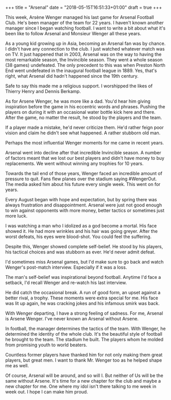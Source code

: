 +++
title = "Arsenal"
date = "2018-05-15T16:51:33+01:00"
draft = true
+++

This week, Arsène Wenger managed his last game for Arsenal Football Club. He's been manager of the team for 22 years. I haven't known another manager since I began watching football. I want to write a bit about what it's been like to follow Arsenal and Monsieur Wenger all these years.

As a young kid growing up in Asia, becoming an Arsenal fan was by chance. I didn't have any connection to the club. I just watched whatever match was on TV. It just happened that in 2003, Arsenal was on the way to having the most remarkable season, the Invincible season. They went a whole season (38 games) undefeated. The only precedent to this was when Preston North End went undefeated in the inaugural football league in 1889. Yes, that's right, what Arsenal did hadn't happened since the 19th century.

Safe to say this made me a religious support. I worshipped the likes of Thierry Henry and Dennis Berkamp.

As for Arsene Wenger, he was more like a dad. You'd hear him giving inspiration before the game in his eccentric words and phrases. Pushing the players on during it with an occasional water bottle kick here and there. After the game, no matter the result, he stood by the players and the team.

If a player made a mistake, he'd never criticize them. He'd rather feign poor vision and claim he didn't see what happened. A rather stubborn old man.

Perhaps the most influential Wenger moments for me came in recent years.

Arsenal went into decline after that incredible Invincible season. A number of factors meant that we lost our best players and didn't have money to buy replacements. We went without winning any trophies for 10 years.

Towards the tail end of those years, Wenger faced an incredible amount of pressure to quit. Fans flew planes over the stadium saying #WengerOut. The media asked him about his future every single week. This went on for years.

Every August began with hope and expectation, but by spring there was always frustration and disappointment. Arsenal were just not good enough to win against opponents with more money, better tactics or sometimes just more luck.

I was watching a man who I idolized as a god become a mortal. His face showed it. He had more wrinkles and his hair was going greyer. After the worst defeats, his eyes were blood-shot. You could feel the suffering.

Despite this, Wenger showed complete self-belief. He stood by his players, his tactical choices and was stubborn as ever. He'd never admit defeat.

I'd sometimes miss Arsenal games, but I'd make sure to go back and watch Wenger's post-match interview. Especially if it was a loss.

The man's self-belief was inspirational beyond football. Anytime I'd face a setback, I'd recall Wenger and re-watch his last interview.

He did catch the occasional break. A run of good form, an upset against a better rival, a trophy. These moments were extra special for me. His face was lit up again, he was cracking jokes and his infamous smirk was back.

With Wenger departing, I have a strong feeling of sadness. For me, Arsenal is Arsene Wenger. I've never known an Arsenal without Arsene.

In football, the manager determines the tactics of the team. With Wenger, he determined the identity of the whole club. It's the beautiful style of football he brought to the team. The stadium he built. The players whom he molded from promising youth to world beaters.

Countless former players have thanked him for not only making them great players, but great men. I want to thank Mr. Wenger too as he helped shape me as well.

Of course, Arsenal will be around, and so will I. But neither of Us will be the same without Arsene. It's time for a new chapter for the club and maybe a new chapter for me. One where my idol isn't there talking to me week in week out. I hope I can make him proud.
